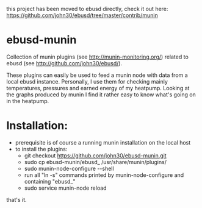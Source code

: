 this project has been moved to ebusd directly, check it out here: https://github.com/john30/ebusd/tree/master/contrib/munin

# ebusd-munin
Collection of munin plugins (see http://munin-monitoring.org/) related to ebusd (see http://github.com/john30/ebusd/).

These plugins can easily be used to feed a munin node with data from a local ebusd instance.
Personally, I use them for checking mainly temperatures, pressures and earned energy of my heatpump. Looking at the graphs produced by munin I find it rather easy to know what's going on in the heatpump.

# Installation:
- prerequisite is of course a running munin installation on the local host
- to install the plugins:
  - git checkout https://github.com/john30/ebusd-munin.git
  - sudo cp ebusd-munin/ebusd_ /usr/share/munin/plugins/
  - sudo munin-node-configure --shell
  - run all "ln -s" commands printed by munin-node-configure and containing "ebusd_"
  - sudo service munin-node reload

that's it.
